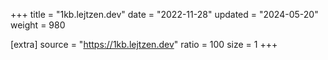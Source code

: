 +++
title = "1kb.lejtzen.dev"
date = "2022-11-28"
updated = "2024-05-20"
weight = 980

[extra]
source = "https://1kb.lejtzen.dev"
ratio = 100
size = 1
+++
